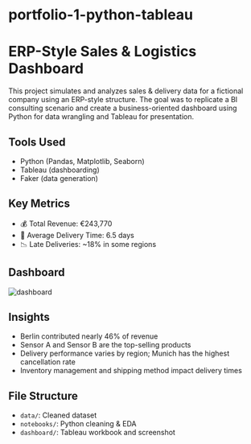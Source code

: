 # portfolio-1-python-tableau
# ERP-Style Sales & Logistics Dashboard

This project simulates and analyzes sales & delivery data for a fictional company using an ERP-style structure. The goal was to replicate a BI consulting scenario and create a business-oriented dashboard using Python for data wrangling and Tableau for presentation.

## Tools Used
- Python (Pandas, Matplotlib, Seaborn)
- Tableau (dashboarding)
- Faker (data generation)

## Key Metrics
- 💰 Total Revenue: €243,770
- 🚚 Average Delivery Time: 6.5 days
- 📉 Late Deliveries: ~18% in some regions

## Dashboard
![dashboard](dashboard/dashboard.png)

## Insights
- Berlin contributed nearly 46% of revenue
- Sensor A and Sensor B are the top-selling products
- Delivery performance varies by region; Munich has the highest cancellation rate
- Inventory management and shipping method impact delivery times

## File Structure
- `data/`: Cleaned dataset
- `notebooks/`: Python cleaning & EDA
- `dashboard/`: Tableau workbook and screenshot
